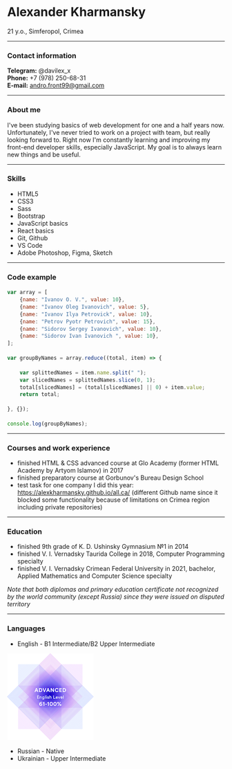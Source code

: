 # Alexander Kharmansky
21 y.o., Simferopol, Crimea

***

### Contact information

__Telegram:__ @davilex_x  
__Phone:__ +7 (978) 250-68-31  
__E-mail:__ andro.front99@gmail.com

***

### About me

I've been studying basics of web development for one and a half years now. Unfortunately, I've never tried to work on a project with team, but really looking forward to. Right now I'm constantly learning and improving my front-end developer skills, especially JavaScript. My goal is to always learn new things and be useful.

***

### Skills
* HTML5
* CSS3
* Sass
* Bootstrap
* JavaScript basics
* React basics
* Git, Github
* VS Code
* Adobe Photoshop, Figma, Sketch

***

### Code example

```javascript
var array = [
    {name: "Ivanov O. V.", value: 10},
    {name: "Ivanov Oleg Ivanovich", value: 5},
    {name: "Ivanov Ilya Petrovick", value: 10},
    {name: "Petrov Pyotr Petrovich", value: 15},
    {name: "Sidorov Sergey Ivanovich", value: 10},
    {name: "Sidorov Ivan Ivanovich ", value: 10},
];

var groupByNames = array.reduce((total, item) => {

    var splittedNames = item.name.split(" ");
    var slicedNames = splittedNames.slice(0, 1);
    total[slicedNames] = (total[slicedNames] || 0) + item.value;
    return total;

}, {});

console.log(groupByNames);
```

***

### Courses and work experience
* finished HTML & CSS advanced course at Glo Academy (former HTML Academy by Artyom Islamov) in 2017
* finished preparatory course at Gorbunov's Bureau Design School
* test task for one company I did this year: https://alexkharmansky.github.io/all.ca/ (different Github name since it blocked some functionality because of limitations on Crimea region including private repositories)

***

### Education
* finished 9th grade of K. D. Ushinsky Gymnasium №1 in 2014
* finished V. I. Vernadsky Taurida College in 2018, Computer Programming specialty
* finished V. I. Vernadsky Crimean Federal University in 2021, bachelor, Applied Mathematics and Computer Science specialty  


_Note that both diplomas and primary education certificate not recognized by the world community (except Russia) since they were issued on disputed territory_

***

### Languages
* English - B1 Intermediate/B2 Upper Intermediate   


![advanced english level](img/EFSET.png)   


* Russian - Native
* Ukrainian - Upper Intermediate